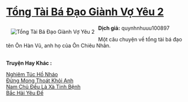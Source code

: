 <a href="https://utruyen.com/tong-tai-ba-dao-gianh-vo-yeu-2/25342/" title="Tổng Tài Bá Đạo Giành Vợ Yêu 2"><h1>Tổng Tài Bá Đạo Giành Vợ Yêu 2</h1></a><div style="display:table"><img align="right" style="float: left; padding: 10px;" src="https://utruyen.com/images/story/200x260/tong-tai-ba-dao-gianh-vo-yeu-2.jpg" alt="Tổng Tài Bá Đạo Giành Vợ Yêu 2"><b>Dịch giả:</b> quynhnhuuu100897<p></p>Một câu chuyện về tổng tài bá đạo tên Ôn Hàn Vũ, anh họ của Ôn Chiêu Nhân.</div><p><br><b>Truyện Hay Khác :</b></p><a href="https://utruyen.com/nghiem-tuc-ho-nhao/25110/" alt="Nghiêm Túc Hồ Nháo">Nghiêm Túc Hồ Nháo</a><br/><a href="https://github.com/mlquan/truyenhay/tree/master/truyenhay/24834/" alt="Đừng Mong Thoát Khỏi Anh">Đừng Mong Thoát Khỏi Anh</a><br/><a href="https://truyenngontinhay.wordpress.com/2019/10/03/nam-chu%cc%89-deu-la-xa-tinh-be%cc%a3nh/" alt="Nam Chủ Đều Là Xà Tinh Bệnh">Nam Chủ Đều Là Xà Tinh Bệnh</a><br/><a href="https://github.com/quanluxury/dammy/tree/master/truyenhay/21467/" alt="Bắc Hải Yêu Đế">Bắc Hải Yêu Đế</a><br/>
